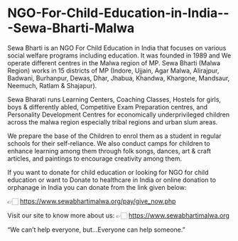 # NGO-For-Child-Education-in-India---Sewa-Bharti-Malwa

Sewa Bharti is an NGO For Child Education in India that focuses on various social welfare programs including education. It was founded in 1989 and We operate different centres in the Malwa region of MP. Sewa Bharti (Malwa Region) works in 15 districts of MP (Indore, Ujjain, Agar Malwa, Alirajpur, Badwani, Burhanpur, Dewas, Dhar, Jhabua, Khandwa, Khargone, Mandsaur, Neemuch, Ratlam & Shajapur).

Sewa Bharati runs Learning Centers, Coaching Classes, Hostels for girls, boys & differently abled, Competitive Exam Preparation centres, and Personality Development Centres for economically underprivileged children across the malwa region especially tribal regions and urban slum areas.

We prepare the base of the Children to enrol them as a student in regular schools for their self-reliance. We also conduct camps for children to enhance learning among them through folk songs, dances, art & craft articles, and paintings to encourage creativity among them.

If you want to donate for child education or looking for NGO for child education or want to Donate to healthcare in India or online donation to orphanage in India you can donate from the link given below:

👉🏻 https://www.sewabhartimalwa.org/pay/give_now.php

Visit our site to know more about us:
👉🏻 https://www.sewabhartimalwa.org

“We can’t help everyone, but…Everyone can help someone.”
